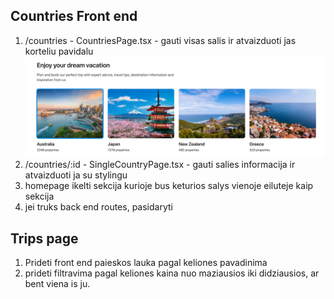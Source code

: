 ## Countries Front end

1. /countries - CountriesPage.tsx - gauti visas salis ir atvaizduoti jas korteliu pavidalu ![](assets/2024-03-21-12-11-39.png)
2. /countries/:id - SingleCountryPage.tsx - gauti salies informacija ir atvaizduoti ja su stylingu
3. homepage ikelti sekcija kurioje bus keturios salys vienoje eiluteje kaip sekcija
4. jei truks back end routes, pasidaryti

## Trips page

1. Prideti front end paieskos lauka pagal keliones pavadinima
2. prideti filtravima pagal keliones kaina nuo maziausios iki didziausios, ar bent viena is ju.

